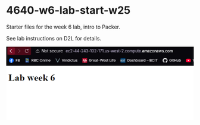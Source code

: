 # 4640-w6-lab-start-w25

Starter files for the week 6 lab, intro to Packer.

See lab instructions on D2L for details.

![working nginx server](files/labweek6ss.png)